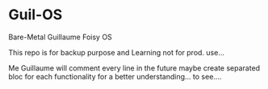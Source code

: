 # Guil-OS
 Bare-Metal Guillaume Foisy OS
 
 This repo is for backup purpose and Learning not for prod. use...
 
 Me Guillaume will comment every line in the future maybe create separated bloc for each functionality for a better understanding...  to see....
